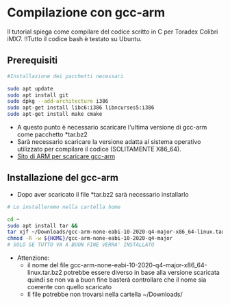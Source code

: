 # Compilazione con gcc-arm
Il tutorial spiega come compilare del codice scritto in C per 
Toradex Colibri iMX7.
!!Tutto il codice bash è testato su Ubuntu.

## Prerequisiti
```bash
#Installazione dei pacchetti necessari

sudo apt update 
sudo apt install git
sudo dpkg --add-architecture i386
sudo apt-get install libc6:i386 libncurses5:i386
sudo apt-get install make cmake
```

- A questo punto è necessario scaricare l'ultima versione di gcc-arm 
come pacchetto *tar.bz2
- Sarà necessario scaricare la versione adatta al sistema operativo utilizzato per compilare il codice (SOLITAMENTE X86_64).
- [Sito di ARM per scaricare gcc-arm](https://developer.arm.com/tools-and-software/open-source-software/developer-tools/gnu-toolchain/gnu-rm/downloads)

## Installazione del gcc-arm
- Dopo aver scaricato il file *tar.bz2 sarà necessario installarlo
```bash
# Lo installeremo nella cartella home

cd ~
sudo apt install tar && 
tar xjf ~/Downloads/gcc-arm-none-eabi-10-2020-q4-major-x86_64-linux.tar.bz2 && 
chmod -R -w ${HOME}/gcc-arm-none-eabi-10-2020-q4-major
# SOLO SE TUTTO VA A BUON FINE VERRA' INSTALLATO
```
- Attenzione: 
    - il nome del file gcc-arm-none-eabi-10-2020-q4-major-x86_64-linux.tar.bz2 potrebbe essere diverso in base alla versione scaricata quindi se non va a buon fine basterà controllare che il nome sia coerente con quello scaricato
    - Il file potrebbe non trovarsi nella cartella ~/Downloads/